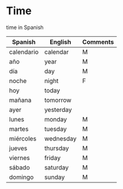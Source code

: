 # Time
 
time in Spanish

| Spanish | English | Comments |
| ----- | ------- | -------- |
| calendario | calendar | M |
| año | year | M |
| día | day | M |
| noche | night | F |
| hoy | today | |
| mañana | tomorrow | |
| ayer | yesterday | |
| lunes | monday | M |
| martes | tuesday | M |
| miércoles | wednesday | M |
| jueves | thursday | M |
| viernes | friday | M |
| sábado | saturday | M |
| domingo | sunday | M |
